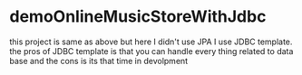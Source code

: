 # demoOnlineMusicStoreWithJdbc
this project is same as above but here I didn't use JPA I use JDBC template.
the pros of JDBC template is that you can handle every thing related to data base
and the cons is its that time in devolpment 
